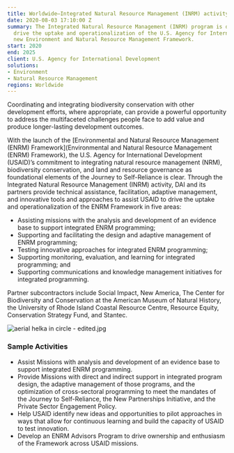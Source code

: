 ```yaml
---
title: Worldwide—Integrated Natural Resource Management (INRM) activity
date: 2020-08-03 17:10:00 Z
summary: The Integrated Natural Resource Management (INRM) program is designed to
  drive the uptake and operationalization of the U.S. Agency for International Development’s
  new Environment and Natural Resource Management Framework.
start: 2020
end: 2025
client: U.S. Agency for International Development
solutions:
- Environment
- Natural Resource Management
regions: Worldwide
---
```


Coordinating and integrating biodiversity conservation with other development efforts, where appropriate, can provide a powerful opportunity to address the multifaceted challenges people face to add value and produce longer-lasting development outcomes. 

With the launch of the [Environmental and Natural Resource Management (ENRM) Framework](Environmental and Natural Resource Management (ENRM) Framework), the U.S. Agency for International Development (USAID)’s commitment to integrating natural resource management (NRM), biodiversity conservation, and land and resource governance as foundational elements of the Journey to Self-Reliance is clear. Through the Integrated Natural Resource Management (INRM) activity, DAI and its partners provide technical assistance, facilitation, adaptive management, and innovative tools and approaches to assist USAID to drive the uptake and operationalization of the ENRM Framework in five areas:
 
* Assisting missions with the analysis and development of an evidence base to support integrated ENRM programming;
* Supporting and facilitating the design and adaptive management of ENRM programming;
* Testing innovative approaches for integrated ENRM programming;
* Supporting monitoring, evaluation, and learning for integrated programming; and
* Supporting communications and knowledge management initiatives for integrated programming.
 
Partner subcontractors include Social Impact, New America, The Center for Biodiversity and Conservation at the American Museum of Natural History, the University of Rhode Island Coastal Resource Centre, Resource Equity, Conservation Strategy Fund, and Stantec.

![aerial helka in circle - edited.jpg](/uploads/aerial%20helka%20in%20circle%20-%20edited.jpg)

### Sample Activities

* Assist Missions with analysis and development of an evidence base to support integrated ENRM programming.
* Provide Missions with direct and indirect support in integrated program design, the adaptive management of those programs, and the optimization of cross-sectoral programming to meet the mandates of the Journey to Self-Reliance, the New Partnerships Initiative, and the Private Sector Engagement Policy. 
* Help USAID identify new ideas and opportunities to pilot approaches in ways that allow for continuous learning and build the capacity of USAID to test innovation. 
* Develop an ENRM Advisors Program to drive ownership and enthusiasm of the Framework across USAID missions. 